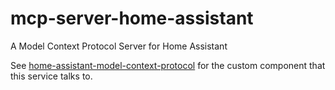 # mcp-server-home-assistant

A Model Context Protocol Server for Home Assistant

See [home-assistant-model-context-protocol](https://github.com/allenporter/home-assistant-model-context-protocol) for
the custom component that this service talks to.

